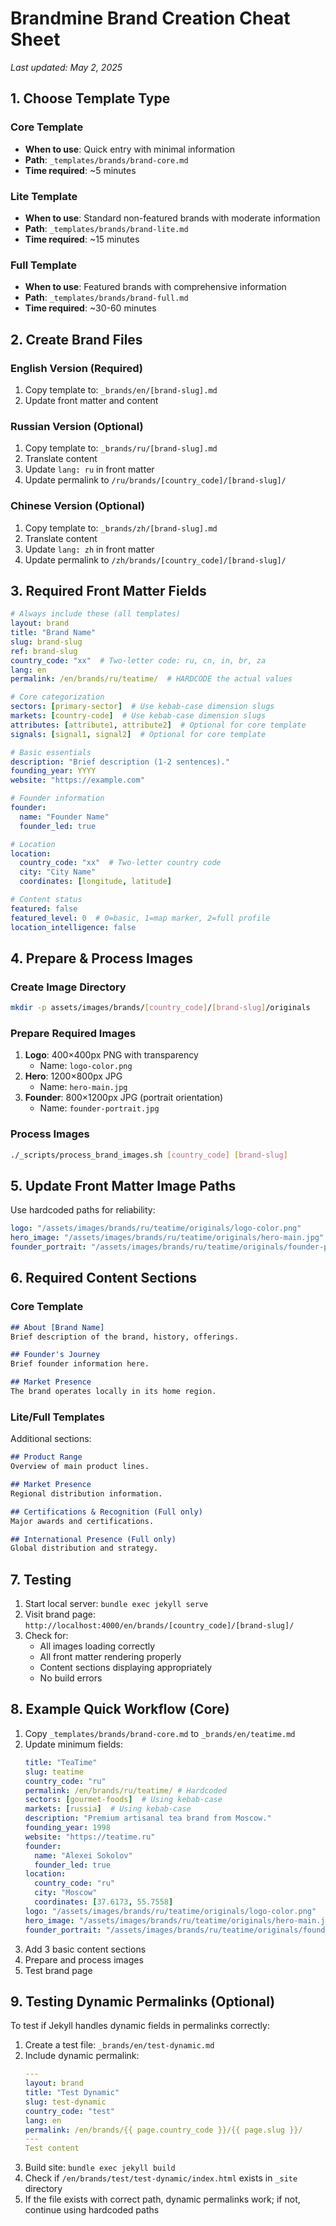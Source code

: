 # Brandmine Brand Creation Cheat Sheet

*Last updated: May 2, 2025*

## 1. Choose Template Type

### Core Template
- **When to use**: Quick entry with minimal information
- **Path**: `_templates/brands/brand-core.md`
- **Time required**: ~5 minutes

### Lite Template
- **When to use**: Standard non-featured brands with moderate information
- **Path**: `_templates/brands/brand-lite.md`
- **Time required**: ~15 minutes

### Full Template
- **When to use**: Featured brands with comprehensive information
- **Path**: `_templates/brands/brand-full.md`
- **Time required**: ~30-60 minutes

## 2. Create Brand Files

### English Version (Required)
1. Copy template to: `_brands/en/[brand-slug].md`
2. Update front matter and content

### Russian Version (Optional)
1. Copy template to: `_brands/ru/[brand-slug].md`
2. Translate content 
3. Update `lang: ru` in front matter
4. Update permalink to `/ru/brands/[country_code]/[brand-slug]/`

### Chinese Version (Optional)
1. Copy template to: `_brands/zh/[brand-slug].md`
2. Translate content
3. Update `lang: zh` in front matter
4. Update permalink to `/zh/brands/[country_code]/[brand-slug]/`

## 3. Required Front Matter Fields

```yaml
# Always include these (all templates)
layout: brand
title: "Brand Name"
slug: brand-slug
ref: brand-slug
country_code: "xx"  # Two-letter code: ru, cn, in, br, za
lang: en
permalink: /en/brands/ru/teatime/  # HARDCODE the actual values

# Core categorization
sectors: [primary-sector]  # Use kebab-case dimension slugs
markets: [country-code]  # Use kebab-case dimension slugs
attributes: [attribute1, attribute2]  # Optional for core template
signals: [signal1, signal2]  # Optional for core template

# Basic essentials
description: "Brief description (1-2 sentences)."
founding_year: YYYY
website: "https://example.com"

# Founder information
founder:
  name: "Founder Name"
  founder_led: true

# Location
location:
  country_code: "xx"  # Two-letter country code
  city: "City Name"
  coordinates: [longitude, latitude]

# Content status
featured: false
featured_level: 0  # 0=basic, 1=map marker, 2=full profile
location_intelligence: false
```

## 4. Prepare & Process Images

### Create Image Directory
```bash
mkdir -p assets/images/brands/[country_code]/[brand-slug]/originals
```

### Prepare Required Images
1. **Logo**: 400×400px PNG with transparency
   - Name: `logo-color.png`
2. **Hero**: 1200×800px JPG 
   - Name: `hero-main.jpg`
3. **Founder**: 800×1200px JPG (portrait orientation)
   - Name: `founder-portrait.jpg`

### Process Images
```bash
./_scripts/process_brand_images.sh [country_code] [brand-slug]
```

## 5. Update Front Matter Image Paths

Use hardcoded paths for reliability:

```yaml
logo: "/assets/images/brands/ru/teatime/originals/logo-color.png"
hero_image: "/assets/images/brands/ru/teatime/originals/hero-main.jpg"
founder_portrait: "/assets/images/brands/ru/teatime/originals/founder-portrait.jpg"
```

## 6. Required Content Sections

### Core Template
```markdown
## About [Brand Name]
Brief description of the brand, history, offerings.

## Founder's Journey
Brief founder information here.

## Market Presence
The brand operates locally in its home region.
```

### Lite/Full Templates
Additional sections:
```markdown
## Product Range
Overview of main product lines.

## Market Presence
Regional distribution information.

## Certifications & Recognition (Full only)
Major awards and certifications.

## International Presence (Full only)
Global distribution and strategy.
```

## 7. Testing

1. Start local server: `bundle exec jekyll serve`
2. Visit brand page: `http://localhost:4000/en/brands/[country_code]/[brand-slug]/`
3. Check for:
   - All images loading correctly
   - All front matter rendering properly
   - Content sections displaying appropriately
   - No build errors

## 8. Example Quick Workflow (Core)

1. Copy `_templates/brands/brand-core.md` to `_brands/en/teatime.md`
2. Update minimum fields:
   ```yaml
   title: "TeaTime"
   slug: teatime
   country_code: "ru"
   permalink: /en/brands/ru/teatime/ # Hardcoded
   sectors: [gourmet-foods]  # Using kebab-case
   markets: [russia]  # Using kebab-case
   description: "Premium artisanal tea brand from Moscow."
   founding_year: 1998
   website: "https://teatime.ru"
   founder:
     name: "Alexei Sokolov"
     founder_led: true
   location:
     country_code: "ru"
     city: "Moscow"
     coordinates: [37.6173, 55.7558]
   logo: "/assets/images/brands/ru/teatime/originals/logo-color.png"
   hero_image: "/assets/images/brands/ru/teatime/originals/hero-main.jpg"
   founder_portrait: "/assets/images/brands/ru/teatime/originals/founder-portrait.jpg"
   ```
3. Add 3 basic content sections
4. Prepare and process images
5. Test brand page

## 9. Testing Dynamic Permalinks (Optional)

To test if Jekyll handles dynamic fields in permalinks correctly:

1. Create a test file: `_brands/en/test-dynamic.md`
2. Include dynamic permalink:
   ```yaml
   ---
   layout: brand
   title: "Test Dynamic"
   slug: test-dynamic
   country_code: "test"
   lang: en
   permalink: /en/brands/{{ page.country_code }}/{{ page.slug }}/
   ---
   Test content
   ```
3. Build site: `bundle exec jekyll build`
4. Check if `/en/brands/test/test-dynamic/index.html` exists in `_site` directory
5. If the file exists with correct path, dynamic permalinks work; if not, continue using hardcoded paths